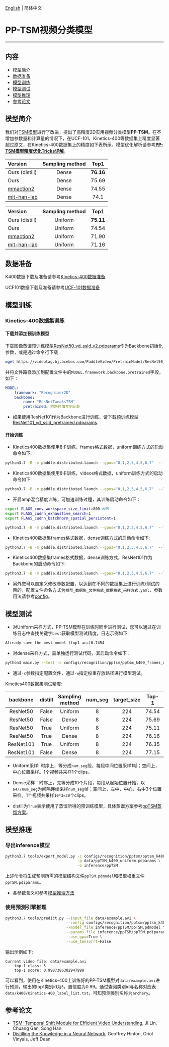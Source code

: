 [English](../../../en/model_zoo/recognition/pp-tsm.md) | 简体中文

# PP-TSM视频分类模型

---
## 内容

- [模型简介](#模型简介)
- [数据准备](#数据准备)
- [模型训练](#模型训练)
- [模型测试](#模型测试)
- [模型推理](#模型推理)
- [参考论文](#参考论文)


## 模型简介

我们对[TSM模型](./tsm.md)进行了改进，提出了高精度2D实用视频分类模型**PP-TSM**。在不增加参数量和计算量的情况下，在UCF-101、Kinetics-400等数据集上精度显著超过原文，在Kinetics-400数据集上的精度如下表所示。模型优化解析请参考[**PP-TSM模型精度优化Tricks详解**](https://zhuanlan.zhihu.com/p/382134297)。

| Version | Sampling method | Top1 |
| :------ | :----------: | :----: |
| Ours (distill) | Dense | **76.16** |
| Ours | Dense | 75.69 |
| [mmaction2](https://github.com/open-mmlab/mmaction2/blob/master/configs/recognition/tsm/README.md) | Dense | 74.55 |
| [mit-han-lab](https://github.com/mit-han-lab/temporal-shift-module) | Dense | 74.1 |

| Version | Sampling method | Top1 |
| :------ | :----------: | :----: |
| Ours (distill) | Uniform | **75.11** |
| Ours | Uniform | 74.54 |
| [mmaction2](https://github.com/open-mmlab/mmaction2/blob/master/configs/recognition/tsm/README.md) |  Uniform | 71.90 |
| [mit-han-lab](https://github.com/mit-han-lab/temporal-shift-module)  | Uniform | 71.16 |


## 数据准备

K400数据下载及准备请参考[Kinetics-400数据准备](../../dataset/k400.md)

UCF101数据下载及准备请参考[UCF-101数据准备](../../dataset/ucf101.md)


## 模型训练

### Kinetics-400数据集训练

#### 下载并添加预训练模型

下载图像蒸馏预训练模型[ResNet50_vd_ssld_v2.pdparams](https://videotag.bj.bcebos.com/PaddleVideo/PretrainModel/ResNet50_vd_ssld_v2_pretrained.pdparams)作为Backbone初始化参数，或是通过命令行下载

```bash
wget https://videotag.bj.bcebos.com/PaddleVideo/PretrainModel/ResNet50_vd_ssld_v2_pretrained.pdparams
```

并将文件路径添加到配置文件中的`MODEL.framework.backbone.pretrained`字段，如下：

```yaml
MODEL:
    framework: "Recognizer2D"
    backbone:
        name: "ResNetTweaksTSM"
        pretrained: 将路径填写到此处
```

- 如果使用ResNet101作为Backbone进行训练，请下载预训练模型[ResNet101_vd_ssld_pretrained.pdparams](https://videotag.bj.bcebos.com/PaddleVideo-release2.2/ResNet101_vd_ssld_pretrained.pdparams).

#### 开始训练

- Kinetics400数据集使用8卡训练，frames格式数据，uniform训练方式的启动命令如下:

```bash
python3.7 -B -m paddle.distributed.launch --gpus="0,1,2,3,4,5,6,7"  --log_dir=log_pptsm  main.py  --validate -c configs/recognition/pptsm/pptsm_k400_frames_uniform.yaml
```

- Kinetics400数据集使用8卡训练，videos格式数据，uniform训练方式的启动命令如下:

```bash
python3.7 -B -m paddle.distributed.launch --gpus="0,1,2,3,4,5,6,7"  --log_dir=log_pptsm  main.py  --validate -c configs/recognition/pptsm/pptsm_k400_videos_uniform.yaml
```

- 开启amp混合精度训练，可加速训练过程，其训练启动命令如下：

```bash
export FLAGS_conv_workspace_size_limit=800 #MB
export FLAGS_cudnn_exhaustive_search=1
export FLAGS_cudnn_batchnorm_spatial_persistent=1

python3.7 -B -m paddle.distributed.launch --gpus="0,1,2,3,4,5,6,7"  --log_dir=log_pptsm  main.py  --amp --validate -c configs/recognition/pptsm/pptsm_k400_frames_uniform.yaml
```

- Kinetics400数据集frames格式数据，dense训练方式的启动命令如下:

```bash
python3.7 -B -m paddle.distributed.launch --gpus="0,1,2,3,4,5,6,7"  --log_dir=log_pptsm  main.py  --validate -c configs/recognition/pptsm/pptsm_k400_frames_dense.yaml
```

- Kinetics400数据集frames格式数据，dense训练方式，ResNet101作为Backbone的启动命令如下:

```bash
python3.7 -B -m paddle.distributed.launch --gpus="0,1,2,3,4,5,6,7"  --log_dir=log_pptsm  main.py  --validate -c configs/recognition/pptsm/pptsm_k400_frames_dense_r101.yaml
```

- 另外您可以自定义修改参数配置，以达到在不同的数据集上进行训练/测试的目的，配置文件命名方式为`模型_数据集_文件格式_数据格式_采样方式.yaml`，参数用法请参考[config](../../tutorials/config.md)。


## 模型测试

- 对Uniform采样方式，PP-TSM模型在训练时同步进行测试，您可以通过在训练日志中查找关键字`best`获取模型测试精度，日志示例如下:

```txt
Already save the best model (top1 acc)0.7454
```

- 对dense采样方式，需单独运行测试代码，其启动命令如下：

```bash
python3 main.py --test -c configs/recognition/pptsm/pptsm_k400_frames_dense.yaml -w output/ppTSM/ppTSM_best.pdparams
```

- 通过`-c`参数指定配置文件，通过`-w`指定权重存放路径进行模型测试。


Kinetics400数据集测试精度:

| backbone | distill | Sampling method | num_seg | target_size | Top-1 | checkpoints |
| :------: | :----------: | :----: | :----: | :----: | :----: | :---- |
| ResNet50 | False | Uniform | 8 | 224 | 74.54 | [ppTSM_k400_uniform.pdparams](https://videotag.bj.bcebos.com/PaddleVideo-release2.1/PPTSM/ppTSM_k400_uniform.pdparams) |
| ResNet50 | False | Dense | 8 | 224 | 75.69 | [ppTSM_k400_dense.pdparams](https://videotag.bj.bcebos.com/PaddleVideo-release2.1/PPTSM/ppTSM_k400_dense.pdparams) |
| ResNet50 | True | Uniform | 8 | 224 | 75.11 | [ppTSM_k400_uniform_distill.pdparams](https://videotag.bj.bcebos.com/PaddleVideo-release2.1/PPTSM/ppTSM_k400_uniform_distill.pdparams) |
| ResNet50 | True | Dense | 8 | 224 | 76.16 | [ppTSM_k400_dense_distill.pdparams](https://videotag.bj.bcebos.com/PaddleVideo-release2.1/PPTSM/ppTSM_k400_dense_distill.pdparams) |
| ResNet101 | True | Uniform | 8 | 224 | 76.35 | [ppTSM_k400_uniform_distill_r101.pdparams](https://videotag.bj.bcebos.com/PaddleVideo-release2.2/ppTSM_k400_uniform_distill_r101.pdparams) |
| ResNet101 | False | Dense | 8 | 224 | 77.15 | [ppTSM_k400_dense_r101.pdparams](https://videotag.bj.bcebos.com/PaddleVideo-release2.2/ppTSM_k400_dense_r101.pdparams) |

- Uniform采样: 时序上，等分成`num_seg`段，每段中间位置采样1帧；空间上，中心位置采样。1个视频共采样1个clips。

- Dense采样：时序上，先等分成10个片段，每段从起始位置开始，以`64//num_seg`为间隔连续采样`num_seg`帧；空间上，左中，中心，右中3个位置采样。1个视频共采样`10*3=30`个clips。

- distill为`True`表示使用了蒸馏所得的预训练模型，具体蒸馏方案参考[ppTSM蒸馏方案](TODO)。


## 模型推理

### 导出inference模型

```bash
python3.7 tools/export_model.py -c configs/recognition/pptsm/pptsm_k400_frames_uniform.yaml \
                                -p data/ppTSM_k400_uniform.pdparams \
                                -o inference/ppTSM
```

上述命令将生成预测所需的模型结构文件`ppTSM.pdmodel`和模型权重文件`ppTSM.pdiparams`。

- 各参数含义可参考[模型推理方法](https://github.com/PaddlePaddle/PaddleVideo/blob/release/2.0/docs/zh-CN/start.md#2-%E6%A8%A1%E5%9E%8B%E6%8E%A8%E7%90%86)

### 使用预测引擎推理

```bash
python3.7 tools/predict.py --input_file data/example.avi \
                           --config configs/recognition/pptsm/pptsm_k400_frames_uniform.yaml \
                           --model_file inference/ppTSM/ppTSM.pdmodel \
                           --params_file inference/ppTSM/ppTSM.pdiparams \
                           --use_gpu=True \
                           --use_tensorrt=False
```


输出示例如下:

```
Current video file: data/example.avi
	top-1 class: 5
	top-1 score: 0.9907386302947998
```


可以看到，使用在Kinetics-400上训练好的PP-TSM模型对`data/example.avi`进行预测，输出的top1类别id为`5`，置信度为0.99。通过查阅类别id与名称对应表`data/k400/Kinetics-400_label_list.txt`，可知预测类别名称为`archery`。


## 参考论文

- [TSM: Temporal Shift Module for Efficient Video Understanding](https://arxiv.org/pdf/1811.08383.pdf), Ji Lin, Chuang Gan, Song Han
- [Distilling the Knowledge in a Neural Network](https://arxiv.org/abs/1503.02531), Geoffrey Hinton, Oriol Vinyals, Jeff Dean
